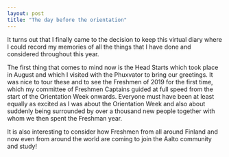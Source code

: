 ```yaml
---
layout: post
title: "The day before the orientation"
---
```

It turns out that I finally came to the decision to keep this virtual diary where I could record my memories of all the things that I have done and considered throughout this year.

The first thing that comes to mind now is the Head Starts which took place in August and which I visited with the Phuxvator to bring our greetings. It was nice to tour these and to see the Freshmen of 2019 for the first time, which my committee of Freshmen Captains guided at full speed from the start of the Orientation Week onwards. Everyone must have been at least equally as excited as I was about the Orientation Week and also about suddenly being surrounded by over a thousand new people together with whom we then spent the Freshman year. 

It is also interesting to consider how Freshmen from all around Finland and now even from around the world are coming to join the Aalto community and study!

